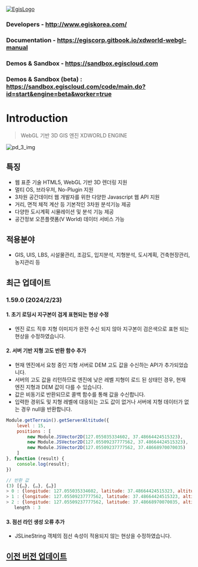 [![EgisLogo](https://user-images.githubusercontent.com/82925313/160987075-ce7eada9-91ca-4b72-beb6-396e142f90a2.png)](http://www.egiskorea.com/)

### Developers - http://www.egiskorea.com/
### Documentation - https://egiscorp.gitbook.io/xdworld-webgl-manual
### Demos & Sandbox - https://sandbox.egiscloud.com
### Demos & Sandbox (beta) : https://sandbox.egiscloud.com/code/main.do?id=start&engine=beta&worker=true

# Introduction

> WebGL 기반 3D GIS 엔진 XDWORLD ENGINE

![pd_3_img](https://user-images.githubusercontent.com/82925313/160986727-f473c308-7881-4342-8c08-e31566d93a3b.png)

## 특징

-   웹 표준 기술 HTML5, WebGL 기반 3D 렌더링 지원
-   멀티 OS, 브라우저, No-Plugin 지원
-   3차원 공간데이터 웹 개발자를 위한 다양한 Javascript 웹 API 지원
-   거리, 면적 체적 계산 등 기본적인 3차원 분석기능 제공
-   다양한 도시계획 시뮬레이션 및 분석 기능 제공
-   공간정보 오픈플랫폼(V World) 데이터 서비스 가능

## 적용분야

-   GIS, UIS, LBS, 시설물관리, 조감도, 입지분석, 지형분석, 도시계획, 건축현장관리, 농지관리 등

## 최근 업데이트

### 1.59.0 (2024/2/23)

#### 1. 초기 로딩시 지구본이 검게 표현되는 현상 수정
  * 엔진 로드 직후 지형 이미지가 완전 수신 되지 않아 지구본이 검은색으로 표현 되는 현상을 수정하였습니다.

#### 2. 서버 기반 지형 고도 반환 함수 추가
  * 현재 엔진에서 요청 중인 지형 서버로 DEM 고도 값을 수신하는 API가 추가되었습니다.
  * 서버의 고도 값을 리턴하므로 엔진에 낮은 레벨 지형이 로드 된 상태인 경우, 현재 엔진 지형과 DEM 값이 다를 수 있습니다.
  * 값은 비동기로 반환되므로 콜백 함수를 통해 값을 수신합니다.
  * 입력한 경위도 및 지형 레벨에 대응되는 고도 값이 없거나 서버에 지형 데이터가 없는 경우 null을 반환합니다.
  ``` javascript
  Module.getTerrain().getServerAltitude({
      level : 15,
      positions : [
          new Module.JSVector2D(127.055035334602, 37.48664424515323),
          new Module.JSVector2D(127.05509237777562, 37.48664424515323),
          new Module.JSVector2D(127.05509237777562, 37.48668970070035)
      ]
  }, function (result) {
      console.log(result);
  })

  // 반환 값
  (3) [{…}, {…}, {…}]
  > 0 : {longitude: 127.055035334602, latitude: 37.48664424515323, altitude: 9.70352554321289}
  > 1 : {longitude: 127.05509237777562, latitude: 37.48664424515323, altitude: 9.70939826965332}
  > 2 : {longitude: 127.05509237777562, latitude: 37.48668970070035, altitude: null}    // 고도 값이 없는 경우 null 반환
     length : 3
  ```

#### 3. 점선 라인 생성 오류 추가
  * JSLineString 객체의 점선 속성이 적용되지 않는 현상을 수정하였습니다.

## [이전 버전 업데이트](https://egiscorp.gitbook.io/xdworld-webgl-manual/release)
